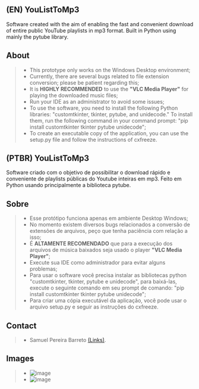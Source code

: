 ## **(EN) YouListToMp3**
Software created with the aim of enabling the fast and convenient download of entire public YouTube playlists in mp3 format. Built in Python using mainly the pytube library.

## **About**
> * This prototype only works on the Windows Desktop environment;
> * Currently, there are several bugs related to file extension conversion; please be patient regarding this;
> * It is **HIGHLY RECOMMENDED** to use the **"VLC Media Player"** for playing the downloaded music files;
> * Run your IDE as an administrator to avoid some issues;
> * To use the software, you need to install the following Python libraries: "customtkinter, tkinter, pytube, and unidecode." To install them, run the following command in your command prompt: "pip install customtkinter tkinter pytube unidecode";
> * To create an executable copy of the application, you can use the setup.py file and follow the instructions of cxfreeze.

## **(PTBR) YouListToMp3**
Software criado com o objetivo de possibilitar o download rápido e conveniente de playlists públicas do Youtube inteiras em mp3. Feito em Python usando principalmente a biblioteca pytube.

## **Sobre**
> * Esse protótipo funciona apenas em ambiente Desktop Windows;
> * No momento existem diversos bugs relacionados a conversão de extensões de arquivos, peço que tenha paciência com relação a isso;
> * É **ALTAMENTE RECOMENDADO** que para a execução dos arquivos de música baixados seja usado o player **"VLC Media Player"**;
> * Execute sua IDE como administrador para evitar alguns problemas;
> * Para usar o software você precisa instalar as bibliotecas python "customtkinter, tkinter, pytube e unidecode", para baixá-las, execute o seguinte comando em seu prompt de comando: "pip install customtkinter tkinter pytube unidecode";
> * Para criar uma cópia executável da aplicação, você pode usar o arquivo setup.py e seguir as instruções do cxfreeze.

## **Contact**
> * Samuel Pereira Barreto [(Links)](https://linktr.ee/sampereirabrt).

## **Images**
> * ![image](https://github.com/sampbrt/YouListToMp3/assets/70921394/ec2c189f-4397-4831-83ec-af2ab6c45fa8)
> * ![image](https://github.com/sampbrt/YouListToMp3/assets/70921394/8d6c4438-5c0c-4bf9-842f-7921d53ca105)

